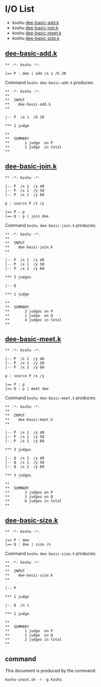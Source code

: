 # I/O List

- koshu [dee-basic-add.k](#dee-basic-addk)
- koshu [dee-basic-join.k](#dee-basic-joink)
- koshu [dee-basic-meet.k](#dee-basic-meetk)
- koshu [dee-basic-size.k](#dee-basic-sizek)



## [dee-basic-add.k](dee-basic-add.k)

```
** -*- koshu -*-

|== P : dee | add /a 1 /b 20
```

Command `koshu dee-basic-add.k` produces:

```
** -*- koshu -*-
**
**  INPUT
**    dee-basic-add.k
**

|-- P  /a 1  /b 20

*** 1 judge 

**
**  SUMMARY
**       1 judge  on P
**       1 judge  in total
**
```



## [dee-basic-join.k](dee-basic-join.k)

```
** -*- koshu -*-

|-- P  /x 1  /y 40
|-- P  /x 1  /y 50
|-- P  /x 2  /y 60

p : source P /x /y

|== P : p
|== Q : p | join dee
```

Command `koshu dee-basic-join.k` produces:

```
** -*- koshu -*-
**
**  INPUT
**    dee-basic-join.k
**

|-- P  /x 1  /y 40
|-- P  /x 1  /y 50
|-- P  /x 2  /y 60

*** 3 judges

|-- Q

*** 1 judge 

**
**  SUMMARY
**       3 judges on P
**       1 judge  on Q
**       4 judges in total
**
```



## [dee-basic-meet.k](dee-basic-meet.k)

```
** -*- koshu -*-

|-- P  /x 1  /y 40
|-- P  /x 1  /y 50
|-- P  /x 2  /y 60

p : source P /x /y

|== P : p
|== Q : p | meet dee
```

Command `koshu dee-basic-meet.k` produces:

```
** -*- koshu -*-
**
**  INPUT
**    dee-basic-meet.k
**

|-- P  /x 1  /y 40
|-- P  /x 1  /y 50
|-- P  /x 2  /y 60

*** 3 judges

|-- Q  /x 1  /y 40
|-- Q  /x 1  /y 50
|-- Q  /x 2  /y 60

*** 3 judges

**
**  SUMMARY
**       3 judges on P
**       3 judges on Q
**       6 judges in total
**
```



## [dee-basic-size.k](dee-basic-size.k)

```
** -*- koshu -*-

|== P : dee
|== Q : dee | size /n
```

Command `koshu dee-basic-size.k` produces:

```
** -*- koshu -*-
**
**  INPUT
**    dee-basic-size.k
**

|-- P

*** 1 judge 

|-- Q  /n 1

*** 1 judge 

**
**  SUMMARY
**       1 judge  on P
**       1 judge  on Q
**       2 judges in total
**
```



## command

This document is produced by the command:

```
koshu-inout.sh -r -g koshu
```
